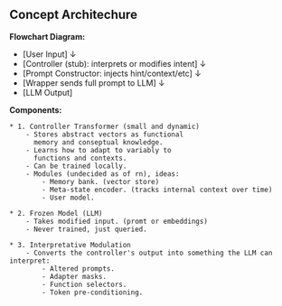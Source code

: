 ## Concept Architechure

**Flowchart Diagram:**

* [User Input] 
    ↓
* [Controller (stub): interprets or modifies intent]
    ↓
* [Prompt Constructor: injects hint/context/etc]
    ↓
* [Wrapper sends full prompt to LLM]
    ↓
* [LLM Output]

**Components:**

    * 1. Controller Transformer (small and dynamic)
        - Stores abstract vectors as functional 
          memory and conseptual knowledge.
        - Learns how to adapt to variably to 
          functions and contexts.
        - Can be trained locally.
        - Modules (undecided as of rn), ideas:
            - Memory bank. (vector store)
            - Meta-state encoder. (tracks internal context over time)
            - User model.

    * 2. Frozen Model (LLM)
        - Takes modified input. (promt or embeddings)
        - Never trained, just queried.

    * 3. Interpretative Modulation
        - Converts the controller's output into something the LLM can interpret:
            - Altered prompts.
            - Adapter masks.
            - Function selectors.
            - Token pre-conditioning.

